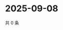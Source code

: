 # 2025-09-08

共 0 条

<!-- BEGIN ZHIHUVIDEO -->
<!-- 最后更新时间 Mon Sep 08 2025 17:14:03 GMT+0800 (China Standard Time) -->

<!-- END ZHIHUVIDEO -->
